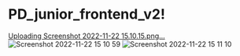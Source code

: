 # PD_junior_frontend_v2!
[Uploading Screenshot 2022-11-22 15.10.15.png…]()
![Screenshot 2022-11-22 15 10 59](https://user-images.githubusercontent.com/72702845/203310685-d4c27ef1-2f94-44b3-922a-9866b891611e.png)
![Screenshot 2022-11-22 15 11 10](https://user-images.githubusercontent.com/72702845/203310725-fdf53c88-452d-4be9-99b3-aec57078b202.png)
